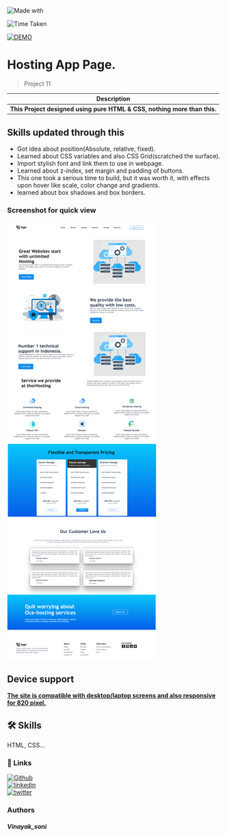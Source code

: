 

![Made with](https://img.shields.io/badge/MADE_WITH-HTML_&_CSS-green.svg)

![Time Taken](https://img.shields.io/badge/TIME_TAKEN-06h:30m:00s-blue.svg)

[![DEMO](https://img.shields.io/badge/SEE_DEMO-view-red.svg)](https://pro-11-hosting-landing-page.netlify.app/)

# Hosting App Page.

> Project 11

|**Description**|
|-----------|
|**This Project  designed using pure HTML & CSS, nothing more than this.**  |

## Skills updated through this

- Got idea about position(Absolute, relative, fixed).  
- Learned about CSS variables and also CSS Grid(scratched the surface).
- Import stylish font and link them to use in webpage.  
- Learned about z-index, set margin and padding of buttons.
- This one took a serious time to build, but it was worth it, with effects upon hover like scale, color change and gradients.
- learned about box shadows and box borders.

### Screenshot for quick view
![outpt image](./output%20img.jpg)


## Device support 
<ins>**The site is compatible with desktop/laptop screens and also responsive for 820 pixel.**</ins>

## 🛠 Skills
HTML, CSS...





### 🔗 Links
[![Github](https://img.shields.io/badge/my_github-000?style=for-the-badge&logo=ko-fi&logoColor=white)](https://github.com/sonivina1001)  
[![linkedin](https://img.shields.io/badge/linkedin-0A66C2?style=for-the-badge&logo=linkedin&logoColor=white)](https://www.linkedin.com/in/vinayaksoni843847196/)  
[![twitter](https://img.shields.io/badge/twitter-1DA1F2?style=for-the-badge&logo=twitter&logoColor=white)](https://twitter.com/Vinayak27836748)




### Authors

##### Vinayak_soni












